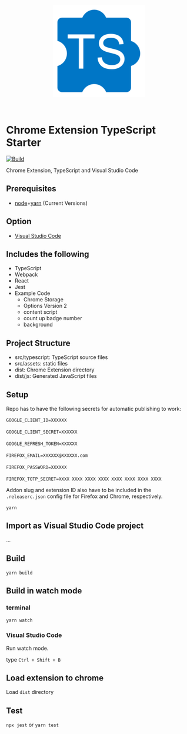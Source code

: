 &nbsp;
<p align="center">
  <img height="250" src="resources/icon.svg"/>
</p>
&nbsp;

# Chrome Extension TypeScript Starter

[![Build](https://github.com/dcalvo/chrome-extension-typescript-starter/actions/workflows/build.yml/badge.svg)](https://github.com/dcalvo/chrome-extension-typescript-starter/actions/workflows/build.yml)

Chrome Extension, TypeScript and Visual Studio Code

## Prerequisites

* [node](https://nodejs.org/)+[yarn](https://yarnpkg.com) (Current Versions)

## Option

* [Visual Studio Code](https://code.visualstudio.com/)

## Includes the following

* TypeScript
* Webpack
* React
* Jest
* Example Code
    * Chrome Storage
    * Options Version 2
    * content script
    * count up badge number
    * background

## Project Structure

* src/typescript: TypeScript source files
* src/assets: static files
* dist: Chrome Extension directory
* dist/js: Generated JavaScript files

## Setup
Repo has to have the following secrets for automatic publishing to work:
```
GOOGLE_CLIENT_ID=XXXXXX

GOOGLE_CLIENT_SECRET=XXXXXX

GOOGLE_REFRESH_TOKEN=XXXXXX

FIREFOX_EMAIL=XXXXXX@XXXXXX.com

FIREFOX_PASSWORD=XXXXXX

FIREFOX_TOTP_SECRET=XXXX XXXX XXXX XXXX XXXX XXXX XXXX XXXX
```

Addon slug and extension ID also have to be included in the `.releaserc.json` config file for Firefox and Chrome, respectively.

```
yarn
```

## Import as Visual Studio Code project

...

## Build

```
yarn build
```

## Build in watch mode

### terminal

```
yarn watch
```

### Visual Studio Code

Run watch mode.

type `Ctrl + Shift + B`

## Load extension to chrome

Load `dist` directory

## Test
`npx jest` or `yarn test`
